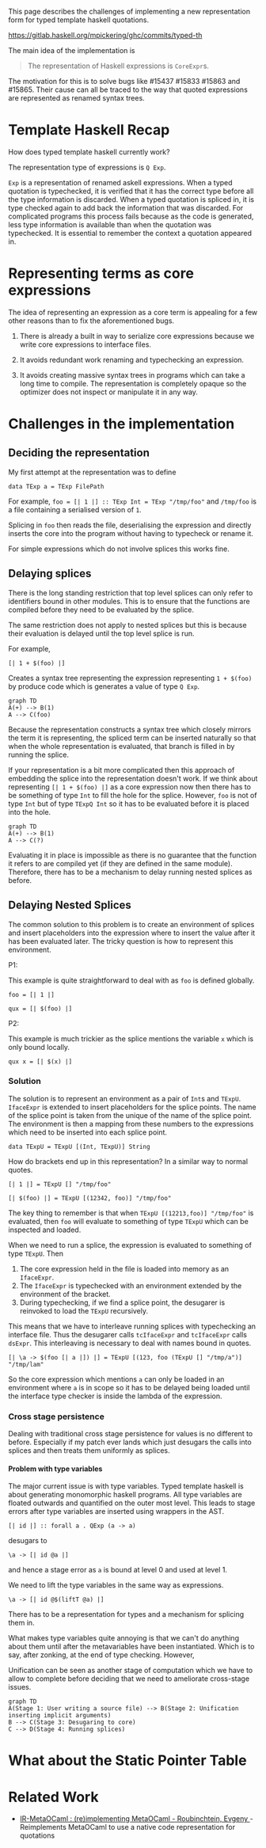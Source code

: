 This page describes the challenges of implementing a new representation form for typed template haskell quotations. 

https://gitlab.haskell.org/mpickering/ghc/commits/typed-th

The main idea of the implementation is

> The representation of Haskell expressions is `CoreExpr`s. 

The motivation for this is to solve bugs like #15437 #15833
#15863 and #15865. Their cause can all be traced to the way
that quoted expressions are represented as renamed syntax
trees. 

# Template Haskell Recap

How does typed template haskell currently work? 

The representation type of expressions is `Q Exp`. 

`Exp` is a representation of renamed askell expressions. When a typed quotation is typechecked, it is verified that it has the correct type before all the type information is discarded. When
a typed quotation is spliced in, it is type checked again to add
back the information that was discarded. For complicated programs
this process fails because as the code is generated, less type information is available than when the quotation was typechecked. It is essential to remember the context a quotation appeared in. 


# Representing terms as core expressions

The idea of representing an expression as a core term is appealing
for a few other reasons than to fix the aforementioned bugs.

1. There is already a built in way to serialize core expressions
because we write core expressions to interface files. 

2. It avoids redundant work renaming and typechecking an expression.

3. It avoids creating massive syntax trees in programs which can take a long time to compile. The representation is completely opaque so the optimizer does not inspect or manipulate it in any way. 

# Challenges in the implementation

## Deciding the representation

My first attempt at the representation was to define

```
data TExp a = TExp FilePath
```

For example, `foo = [| 1 |] :: TExp Int = TExp "/tmp/foo"` and `/tmp/foo` is a file containing a serialised version of `1`. 

Splicing in `foo` then reads the file, deserialising the expression and directly inserts the core into the program without having to typecheck or rename it.

For simple expressions which do not involve splices this works fine.

## Delaying splices

There is the long standing restriction that top level splices can only refer to identifiers bound in other modules. This is to ensure that the functions are compiled before they need to be evaluated by the splice.

The same restriction does not apply to nested splices but this is because
their evaluation is delayed until the top level splice is run. 

For example,

```
[| 1 + $(foo) |]
```

Creates a syntax tree representing the expression representing `1 + $(foo)` by produce code which is generates a value of type `Q Exp`.

```mermaid
graph TD
A(+) --> B(1)
A --> C(foo)
```

Because the representation constructs a syntax tree which closely mirrors the term it is representing, the spliced term can be inserted naturally so that when the whole representation is evaluated, that branch is filled in by running the splice.

If your representation is a bit more complicated then this approach of embedding the splice into the representation doesn't work. If we think about representing `[| 1 + $(foo) |]` as a core expression now
then there has to be something of type `Int` to fill the hole for the splice. However, `foo` is not of type `Int` but of type `TExpQ Int` so it has to be evaluated before it is placed into the hole.

```mermaid
graph TD
A(+) --> B(1)
A --> C(?)
```

Evaluating it in place is impossible as there is no guarantee that the function it refers to are compiled yet (if they are defined in the same module). Therefore, there has to be a mechanism to delay running nested splices as before. 

## Delaying Nested Splices

The common solution to this problem is to create an environment of splices and insert placeholders into the expression where to insert the value after it has been evaluated later.  The tricky question is how to represent this environment. 

P1:

This example is quite straightforward to deal with as `foo` is defined globally.

```
foo = [| 1 |]

qux = [| $(foo) |]
```

P2:

This example is much trickier as the splice mentions the variable `x` which is only bound locally.

```
qux x = [| $(x) |]
```

### Solution

The solution is to represent an environment as a pair of `Int`s and `TExpU`. `IfaceExpr` is extended to insert
placeholders for the splice points. The name of the splice point is taken from the unique of the name of the splice point. The environment is then a mapping from these numbers to the expressions which need to be inserted
into each splice point. 

```
data TExpU = TExpU [(Int, TExpU)] String
```

How do brackets end up in this representation? In a similar way to normal quotes. 

```
[| 1 |] = TExpU [] "/tmp/foo"
```

```
[| $(foo) |] = TExpU [(12342, foo)] "/tmp/foo"
```

The key thing to remember is that when `TExpU [(12213,foo)] "/tmp/foo"` is evaluated, then `foo` will evaluate to
something of type `TExpU` which can be inspected and loaded.

When we need to run a splice, the expression is evaluated to something of type `TExpU`. Then

1. The core expression held in the file is loaded into memory as an `IfaceExpr`.
2. The `IfaceExpr` is typechecked with an environment extended by the environment of the bracket.
3. During typechecking, if we find a splice point, the desugarer is reinvoked to load the `TExpU` recursively.

This means that we have to interleave running splices with typechecking an interface file. Thus the desugarer calls `tcIfaceExpr` and `tcIfaceExpr` calls `dsExpr`. This interleaving is necessary to deal with names bound in quotes. 

```
[| \a -> $(foo [| a |]) |] = TExpU [(123, foo (TExpU [] "/tmp/a")] "/tmp/lam"
```

So the core expression which mentions `a` can only be loaded in an environment where `a` is in scope so it has to be delayed being loaded until the interface type checker is inside the lambda of the expression.

### Cross stage persistence

Dealing with traditional cross stage persistence for values is no different to before. Especially if my patch ever lands which just desugars the calls into splices and then treats them uniformly as splices. 


#### Problem with type variables

The major current issue is with type variables. Typed template haskell is about generating monomorphic haskell
programs. All type variables are floated outwards and quantified on the outer most level. This leads to stage
errors after type variables are inserted using wrappers in the AST.

```
[| id |] :: forall a . QExp (a -> a)
```

desugars to

```
\a -> [| id @a |]
```

and hence a stage error as `a` is bound at level 0 and used at level 1. 

We need to lift the type variables in the same way as expressions. 

```
\a -> [| id @$(liftT @a) |]
```

There has to be a representation for types and a mechanism for splicing them in. 




What makes type variables quite annoying is that we can't do anything about them until after the metavariables have been instantiated. Which is to say, after zonking, at the end of type checking. However, 

Unification can be seen as another stage of computation which we have to allow to complete before deciding that we need to ameliorate cross-stage issues. 

```mermaid
graph TD
A(Stage 1: User writing a source file) --> B(Stage 2: Unification inserting implicit arguments)
B --> C(Stage 3: Desugaring to core)
C --> D(Stage 4: Running splices)
```

# What about the Static Pointer Table

# Related Work

* [IR-MetaOCaml : (re)implementing MetaOCaml - Roubinchtein, Evgeny ](https://open.library.ubc.ca/cIRcle/collections/ubctheses/24/items/1.0166800) - Reimplements MetaOCaml to use a native code representation for quotations

